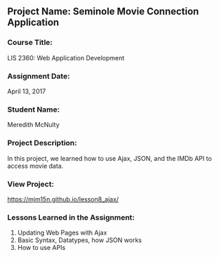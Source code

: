 ## Project Name:  Seminole Movie Connection Application

### Course Title:
LIS 2360:  Web Application Development

### Assignment Date:  
April 13, 2017

### Student Name:  
Meredith McNulty

### Project Description:
In this project, we learned how to use Ajax, JSON, and the IMDb API to access movie data.

### View Project:
https://mjm15n.github.io/lesson8_ajax/

### Lessons Learned in the Assignment:
1. Updating Web Pages with Ajax
2. Basic Syntax, Datatypes, how JSON works
3. How to use APIs
